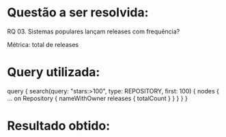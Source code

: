 # Questão a ser resolvida:
RQ 03. Sistemas populares lançam releases com frequência?

Métrica: total de releases


# Query utilizada:
query {
  search(query: "stars:>100", type: REPOSITORY, first: 100) {
    nodes {
      ... on Repository {
        nameWithOwner
        releases {
          totalCount
        }
      }
    }
  }
}


# Resultado obtido: